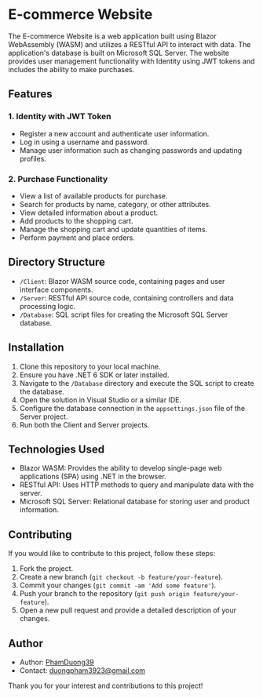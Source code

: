 # E-commerce Website

The E-commerce Website is a web application built using Blazor WebAssembly (WASM) and utilizes a RESTful API to interact with data. The application's database is built on Microsoft SQL Server. The website provides user management functionality with Identity using JWT tokens and includes the ability to make purchases.

## Features

### 1. Identity with JWT Token

- Register a new account and authenticate user information.
- Log in using a username and password.
- Manage user information such as changing passwords and updating profiles.

### 2. Purchase Functionality

- View a list of available products for purchase.
- Search for products by name, category, or other attributes.
- View detailed information about a product.
- Add products to the shopping cart.
- Manage the shopping cart and update quantities of items.
- Perform payment and place orders.

## Directory Structure

- `/Client`: Blazor WASM source code, containing pages and user interface components.
- `/Server`: RESTful API source code, containing controllers and data processing logic.
- `/Database`: SQL script files for creating the Microsoft SQL Server database.

## Installation

1. Clone this repository to your local machine.
2. Ensure you have .NET 6 SDK or later installed.
3. Navigate to the `/Database` directory and execute the SQL script to create the database.
4. Open the solution in Visual Studio or a similar IDE.
5. Configure the database connection in the `appsettings.json` file of the Server project.
6. Run both the Client and Server projects.

## Technologies Used

- Blazor WASM: Provides the ability to develop single-page web applications (SPA) using .NET in the browser.
- RESTful API: Uses HTTP methods to query and manipulate data with the server.
- Microsoft SQL Server: Relational database for storing user and product information.

## Contributing

If you would like to contribute to this project, follow these steps:

1. Fork the project.
2. Create a new branch (`git checkout -b feature/your-feature`).
3. Commit your changes (`git commit -am 'Add some feature'`).
4. Push your branch to the repository (`git push origin feature/your-feature`).
5. Open a new pull request and provide a detailed description of your changes.

## Author

- Author: [PhamDuong39](https://github.com/PhamDuong39)
- Contact: duongpham3923@gmail.com

Thank you for your interest and contributions to this project!
